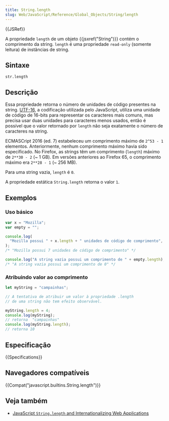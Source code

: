 ```yaml
---
title: String.length
slug: Web/JavaScript/Reference/Global_Objects/String/length
---
```


{{JSRef}}

A propriedade `length` de um objeto {{jsxref("String")}} contém o comprimento da string. `length` é uma propriedade `read-only` (somente leitura) de instâncias de string.

## Sintaxe

```
str.length
```

## Descrição

Essa propriedade retorna o número de unidades de código presentes na string. [UTF-16](https://pt.wikipedia.org/wiki/UTF-16), a codificação utilizada pelo JavaScript, utiliza uma unidade de código de 16-bits para representar os caracteres mais comuns, mas precisa usar duas unidades para caracteres menos usados, então é possível que o valor retornado por `length` não seja exatamente o número de caracteres na string.

ECMASCript 2016 (ed. 7) estabeleceu um comprimento máximo de `2^53 - 1` elementos. Anteriormente, nenhum comprimento máximo havia sido especificado. No Firefox, as strings têm um comprimento (`length`) máximo de `2**30 - 2` (\~ 1 GB). Em versões anteriores ao Firefox 65, o comprimento máximo era `2**28 - 1` (\~ 256 MB).

Para uma string vazia, `length` é `0`.

A propriedade estática `String.length` retorna o valor `1`.

## Exemplos

### Uso básico

```js
var x = "Mozilla";
var empty = "";

console.log(
  "Mozilla possui " + x.length + " unidades de código de comprimento",
);
/* "Mozilla possui 7 unidades de código de comprimento" */

console.log("A string vazia possui um comprimento de " + empty.length);
/* "A string vazia possui um comprimento de 0" */
```

### Atribuindo valor ao comprimento

```js
let myString = "campainhas";

// A tentativa de atribuir um valor à propriedade .length
// de uma string não tem efeito observável.

myString.length = 4;
console.log(myString);
// retorna  "campainhas"
console.log(myString.length);
// retorna 10
```

## Especificação

{{Specifications}}

## Navegadores compatíveis

{{Compat("javascript.builtins.String.length")}}

## Veja também

- [JavaScript `String.length` and Internationalizing Web Applications](http://developer.teradata.com/blog/jasonstrimpel/2011/11/javascript-string-length-and-internationalizing-web-applications)
